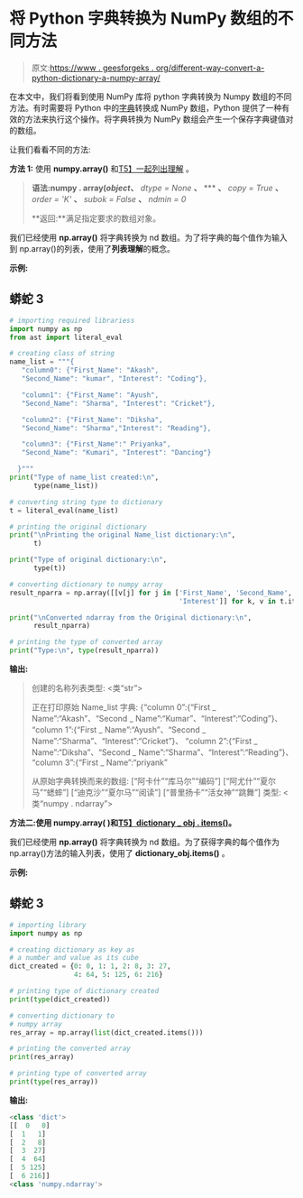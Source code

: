 # 将 Python 字典转换为 NumPy 数组的不同方法

> 原文:[https://www . geesforgeks . org/different-way-convert-a-python-dictionary-a-numpy-array/](https://www.geeksforgeeks.org/different-ways-to-convert-a-python-dictionary-to-a-numpy-array/)

在本文中，我们将看到使用 NumPy 库将 python 字典转换为 Numpy 数组的不同方法。有时需要将 Python 中的[字典](https://www.geeksforgeeks.org/python-dictionary/)转换成 NumPy 数组，Python 提供了一种有效的方法来执行这个操作。将字典转换为 NumPy 数组会产生一个保存字典键值对的数组。

让我们看看不同的方法:

**方法 1:** 使用 **numpy.array()** 和[T5】一起列出理解](https://www.geeksforgeeks.org/python-list-comprehension-and-slicing/) 。

> **语法:**numpy . array(*object***、** *dtype = None* **、** *** **、** *copy = True* **、** *order = 'K'* **、** *subok = False* **、** *ndmin = 0*
> 
> **返回:**满足指定要求的数组对象。

我们已经使用 **np.array()** 将字典转换为 nd 数组。为了将字典的每个值作为输入到 np.array()的列表，使用了**列表理解**的概念。

**示例:**

## 蟒蛇 3

```py
# importing required librariess
import numpy as np
from ast import literal_eval

# creating class of string
name_list = """{
   "column0": {"First_Name": "Akash",
   "Second_Name": "kumar", "Interest": "Coding"},

   "column1": {"First_Name": "Ayush",
   "Second_Name": "Sharma", "Interest": "Cricket"},

   "column2": {"First_Name": "Diksha",
   "Second_Name": "Sharma","Interest": "Reading"},

   "column3": {"First_Name":" Priyanka",
   "Second_Name": "Kumari", "Interest": "Dancing"}

  }"""
print("Type of name_list created:\n",
      type(name_list))

# converting string type to dictionary
t = literal_eval(name_list)

# printing the original dictionary
print("\nPrinting the original Name_list dictionary:\n",
      t)

print("Type of original dictionary:\n",
      type(t))

# converting dictionary to numpy array
result_nparra = np.array([[v[j] for j in ['First_Name', 'Second_Name',
                                          'Interest']] for k, v in t.items()])

print("\nConverted ndarray from the Original dictionary:\n",
      result_nparra)

# printing the type of converted array
print("Type:\n", type(result_nparra))
```

**输出:**

> 创建的名称列表类型:
> <类“str”>
> 
> 正在打印原始 Name_list 字典:
> {“column 0”:{“First _ Name”:“Akash”、“Second _ Name”:“Kumar”、“Interest”:“Coding”}、
> “column 1”:{“First _ Name”:“Ayush”、“Second _ Name”:“Sharma”、“Interest”:“Cricket”}、
> “column 2”:{“First _ Name”:“Diksha”、“Second _ Name”:“Sharma”、“Interest”:“Reading”}、
> “column 3”:{“First _ Name”:“priyank”
> 
> 从原始字典转换而来的数组:
> [“阿卡什”“库马尔”“编码”]
> [“阿尤什”“夏尔马”“蟋蟀”]
> [“迪克沙”“夏尔马”“阅读”]
> [“普里扬卡”“活女神”“跳舞”]
> 类型:
> <类“numpy . ndarray”>

**方法二:**使用 **numpy.array(** )和[T5】dictionary _ obj . items()](https://www.geeksforgeeks.org/python-dictionary-items-method/)**。**

我们已经使用 **np.array()** 将字典转换为 nd 数组。为了获得字典的每个值作为 np.array()方法的输入列表，使用了 **dictionary_obj.items()** 。

**示例:**

## 蟒蛇 3

```py
# importing library
import numpy as np

# creating dictionary as key as 
# a number and value as its cube
dict_created = {0: 0, 1: 1, 2: 8, 3: 27,
                4: 64, 5: 125, 6: 216}

# printing type of dictionary created
print(type(dict_created))

# converting dictionary to 
# numpy array 
res_array = np.array(list(dict_created.items()))

# printing the converted array
print(res_array)

# printing type of converted array
print(type(res_array))
```

**输出:**

```py
<class 'dict'>
[[  0   0]
[  1   1]
[  2   8]
[  3  27]
[  4  64]
[  5 125]
[  6 216]]
<class 'numpy.ndarray'>

```